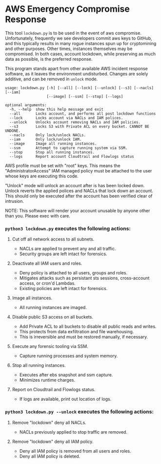 # AWS Emergency Compromise Response

This tool `lockdown.py` is to be used in the event of aws compromise.  Unfortunately,
frequently we see developers commit aws keys to GitHub, and this typically results in many rogue
instances spun up for cryptomining and other purposes.  Other times, instances themselves may be
compromised. In both cases, account lockdown, while preserving as much data as possible, is the
preferred response.

This program stands apart from other available AWS incident response software, as it leaves the
environment undisturbed.  Changes are solely additive, and can be removed in `unlock` mode.


```
usage: lockdown.py [-h] [--all] [--lock] [--unlock] [--s3] [--nacls] [--iam]
                   [--image] [--ssm] [--stop] [--logs]

optional arguments:
  -h, --help  show this help message and exit
  --all       Locks account, and performs all post lockdown functions
  --lock      Locks account via NACLs and IAM polices.
  --unlock    Unlocks account removing NACLs and IAM policies.
  --s3        Locks S3 with Private ACL on every bucket. CANNOT BE UNDONE.
  --nacls     Only lock/unlock NACLs.
  --iam       Only lock/unlock IAM.
  --image     Image all running instances.
  --ssm       Attempt to capture running system via SSM.
  --stop      Stop all running instances.
  --logs      Report account Cloudtrail and Flowlogs status
```


AWS profile must be set with "root" keys.  This means the "AdministratorAccess" IAM managed
policy must be attached to the user whose keys are executing this code.


"Unlock" mode will unlock an account after is has been locked down.  Unlock reverts the
applied polices and NACLs that lock down an account.  This should only be executed after
the account has been verified clear of intrusion.


NOTE: This software will render your account unusable by anyone other than you. Please exec with care.


### `python3 lockdown.py` executes the following actions:


1. Cut off all network access to all subnets.
   * NACLs are applied to prevent any and all traffic.
   * Security groups are left intact for forensics.
  

2. Deactivate all IAM users and roles.
   * Deny policy is attached to all users, groups and roles.
   * Mitigates attacks such as persistant sts sessions, cross-account access, or cron'd Lambdas.
   * Existing policies are left intact for forensics.


3. Image all instances.
   * All running instances are imaged.


4. Disable public S3 access on all buckets.
   * Add Private ACL to all buckets to disable all public reads and writes.
   * This protects from data exfiltration and file warehousing.
   * This is irreversible and must be restored manually, if necessary.


5. Execute any forensic tooling via SSM.
   * Capture running processes and system memory.


6. Stop all running instances.
   * Executes after ebs snapshot and ssm capture.
   * Minimizes runtime charges.


7. Report on Cloudtrail and Flowlogs status.
   * If logs are available, print out location of logs.




### `python3 lockdown.py --unlock` executes the following actions:


1. Remove "lockdown" deny all NACLs.
   * NACLs previously applied to stop traffic are removed.


2. Remove "lockdown" deny all IAM policy.
   * Deny all IAM policy is removed from all users and roles.
   * Deny all IAM policy is deleted.
